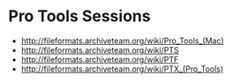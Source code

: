 # Pro Tools Sessions

- http://fileformats.archiveteam.org/wiki/Pro_Tools_(Mac)
- http://fileformats.archiveteam.org/wiki/PTS
- http://fileformats.archiveteam.org/wiki/PTF
- http://fileformats.archiveteam.org/wiki/PTX_(Pro_Tools)

